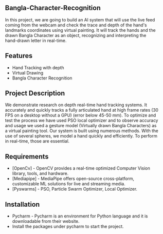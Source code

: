 
## Bangla-Character-Recognition


In this project, we are going to build an AI system that will use the live feed coming from the webcam and check the trace and depth of the hand's landmarks coordinates using virtual painting. It will track the hands and the drawn Bangla Character as an object, recognizing and interpreting the hand-drawn letter in real-time.


## Features

- Hand Tracking with depth
- Virtual Drawing
- Bangla Character Recognition


## Project Description

We demonstrate research on depth real-time hand tracking systems. It accurately and quickly tracks a fully articulated hand at high frame rates (30 FPS on a desktop without a GPU) (error below 45-50 mm). To optimize and test the process we have used PSO local optimizer and to observe accuracy and usage we used a gesture model (Virtually drawn Bangla  Characters) as a virtual painting tool. 
Our system is built using numerous methods. With the use of several spheres, we model a hand quickly and efficiently. To perform in real-time, those are essential. 

## Requirements


- [OpenCv] - OpenCV provides a real-time optimized Computer Vision library, tools, and hardware.
- [Mediapipe] - MediaPipe offers open-source cross-platform, customizable ML solutions for live and streaming media.
- [Pyswarms] - PSO, Particle Swarm Optimizer, Local Optimizer.


## Installation

- Pycharm - Pycharm is an environment for Python language and it is downloadable from their website.
- Install the packages under pycharm to start the project.







